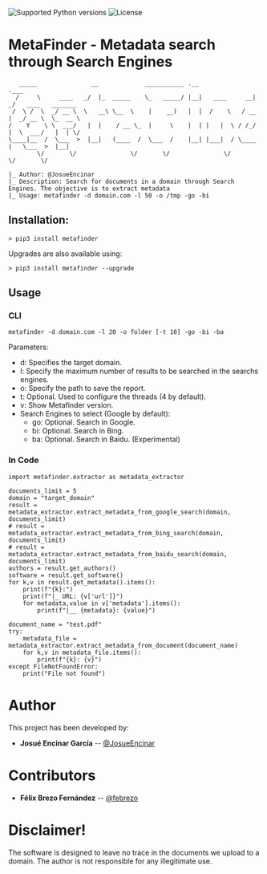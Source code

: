 ![Supported Python versions](https://img.shields.io/badge/python-3.6+-blue.svg?style=flat-square&logo=python)
![License](https://img.shields.io/badge/license-GNU-green.svg?style=flat-square&logo=gnu)

# **MetaFinder - Metadata search through Search Engines**

```
   _____               __             ___________ .__               .___                   
  /     \     ____   _/  |_  _____    \_   _____/ |__|   ____     __| _/   ____   _______  
 /  \ /  \  _/ __ \  \   __\ \__  \    |    __)   |  |  /    \   / __ |  _/ __ \  \_  __ \ 
/    Y    \ \  ___/   |  |    / __ \_  |     \    |  | |   |  \ / /_/ |  \  ___/   |  | \/ 
\____|__  /  \___  >  |__|   (____  /  \___  /    |__| |___|  / \____ |   \___  >  |__|    
        \/       \/               \/       \/               \/       \/       \/          
        
|_ Author: @JosueEncinar
|_ Description: Search for documents in a domain through Search Engines. The objective is to extract metadata
|_ Usage: metafinder -d domain.com -l 50 -o /tmp -go -bi

```

## Installation:

```
> pip3 install metafinder
```

Upgrades are also available using:

```
> pip3 install metafinder --upgrade
```

## Usage 

### CLI
```
metafinder -d domain.com -l 20 -o folder [-t 10] -go -bi -ba
```

Parameters:
* d: Specifies the target domain.
* l: Specify the maximum number of results to be searched in the searchs engines.
* o: Specify the path to save the report.
* t: Optional. Used to configure the threads (4 by default).
* v: Show Metafinder version.
* Search Engines to select (Google by default):
  * go: Optional. Search in Google.
  * bi: Optional. Search in Bing.
  * ba: Optional. Search in Baidu. (Experimental)

### In Code
```
import metafinder.extractor as metadata_extractor

documents_limit = 5
domain = "target_domain"
result = metadata_extractor.extract_metadata_from_google_search(domain, documents_limit)
# result = metadata_extractor.extract_metadata_from_bing_search(domain, documents_limit)
# result = metadata_extractor.extract_metadata_from_baidu_search(domain, documents_limit)
authors = result.get_authors()
software = result.get_software()
for k,v in result.get_metadata().items():
    print(f"{k}:")
    print(f"|_ URL: {v['url']}")
    for metadata,value in v['metadata'].items():
        print(f"|__ {metadata}: {value}")

document_name = "test.pdf"
try:
    metadata_file = metadata_extractor.extract_metadata_from_document(document_name)
    for k,v in metadata_file.items():
        print(f"{k}: {v}")
except FileNotFoundError:
    print("File not found")
```
# Author

This project has been developed by:

* **Josué Encinar García** -- [@JosueEncinar](https://twitter.com/JosueEncinar)


# Contributors


* **Félix Brezo Fernández** -- [@febrezo](https://twitter.com/febrezo)


# Disclaimer!

The software is designed to leave no trace in the documents we upload to a domain. The author is not responsible for any illegitimate use.
